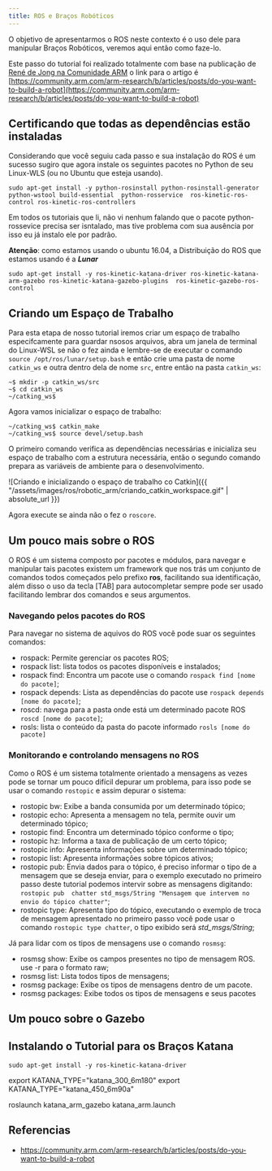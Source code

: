```yaml
---
title: ROS e Braços Robóticos
---
```


O objetivo de apresentarmos o ROS neste contexto é o uso dele para manipular Braços Robóticos, veremos aqui então como faze-lo.

<!--more-->

Este passo do tutorial foi realizado totalmente com base na publicação de [René de Jong na Comunidade ARM](https://community.arm.com/members/ren_e900_-de-jong) o link para o artigo é [https://community.arm.com/arm-research/b/articles/posts/do-you-want-to-build-a-robot](https://community.arm.com/arm-research/b/articles/posts/do-you-want-to-build-a-robot)

## Certificando que todas as dependências estão instaladas

Considerando que você seguiu cada passo e sua instalação do ROS é um sucesso sugiro que agora instale os seguintes pacotes no Python de seu Linux-WLS (ou no Ubuntu que esteja usando).

```
sudo apt-get install -y python-rosinstall python-rosinstall-generator python-wstool build-essential  python-rosservice  ros-kinetic-ros-control ros-kinetic-ros-controllers
```

Em todos os tutoriais que li, não vi nenhum falando que o pacote python-rossevice precisa ser isntalado, mas tive problema com sua ausência por isso eu já instalo ele por padrão.

**Atenção**: como estamos usando o ubuntu 16.04, a Distribuição do ROS que estamos usando é a ***Lunar***

```
sudo apt-get install -y ros-kinetic-katana-driver ros-kinetic-katana-arm-gazebo ros-kinetic-katana-gazebo-plugins  ros-kinetic-gazebo-ros-control
``` 


## Criando um Espaço de Trabalho

Para esta etapa de nosso tutorial iremos criar um espaço de trabalho especifcamente para guardar nsosos arquivos, abra um janela de terminal do Linux-WSL se não o fez ainda e lembre-se de executar o comando `source /opt/ros/lunar/setup.bash` e então  crie uma pasta de nome `catkin_ws` e outra dentro dela de nome `src`, entre então na pasta `catkin_ws`:

```
~$ mkdir -p catkin_ws/src
~$ cd catkin_ws
~/catking_ws$
```

Agora vamos inicializar o espaço de trabalho:

```
~/catking_ws$ catkin_make
~/catking_ws$ source devel/setup.bash
```

O primeiro comando verifica as dependências necessárias e inicializa seu espaço de trabalho com a estrutura necessária, então o segundo comando prepara as variáveis de ambiente para o desenvolvimento.

![Criando e inicializando o espaço de trabalho co Catkin]({{ "/assets/images/ros/robotic_arm/criando_catkin_workspace.gif" | absolute_url }})

Agora execute se ainda não o fez o `roscore`.

## Um pouco mais sobre o ROS

O ROS é um sistema composto por pacotes e módulos, para navegar e manipular tais pacotes existem um framework que nos trás um conjunto de comandos todos começados pelo prefixo **ros**, facilitando sua identificação, além disso o uso da tecla [TAB] para autocompletar sempre pode ser usado facilitando lembrar dos comandos e seus argumentos.

### Navegando pelos pacotes do ROS

Para navegar no sistema de aquivos do ROS você pode suar os seguintes comandos:

* rospack: Permite gerenciar os pacotes ROS;
* rospack list: lista todos os pacotes disponíveis e instalados;
* rospack find: Encontra um pacote use o comando `rospack find [nome do pacote]`; 
* rospack depends: Lista as dependências do pacote use `rospack depends [nome do pacote]`;
* roscd: navega para a pasta onde está um determinado pacote ROS `roscd [nome do pacote]`;
* rosls: lista o conteúdo da pasta do pacote informado `rosls [nome do pacote]`

### Monitorando e controlando mensagens no ROS

Como o ROS é um sistema totalmente orientado a mensagens as vezes pode se tornar um pouco difícil depurar um problema, para isso pode se usar o comando `rostopic` e assim depurar o sistema:

* rostopic bw: Exibe a banda consumida por um determinado tópico;
* rostopic echo: Apresenta a mensagem no tela, permite ouvir um determinado tópico;
* rostopic find: Encontra um determinado tópico conforme o tipo;
* rostopic hz: Informa a taxa de publicação de um certo tópico;
* rostopic info: Apresenta informações sobre um determinado tópico;
* rostopic list: Apresenta informações sobre tópicos ativos;
* rostopic pub: Envia dados para o tópico, é preciso informar o tipo de a mensagem que se deseja enviar, para o exemplo executado no primeiro passo deste tutorial podemos intervir sobre as mensagens digitando: `rostopic pub  chatter std_msgs/String "Mensagem que intervem no envio do tópico chatter"`;
* rostopic type: Apresenta tipo do tópico,  executando o exemplo de troca de mensagem apresentado no primeiro passo você pode usar o comando `rostopic type chatter`, o tipo exibido será *std_msgs/String*;

Já para lidar com os tipos de mensagens use o comando `rosmsg`:

* rosmsg show: Exibe os campos presentes no tipo de mensagem ROS. use -r para o formato raw;
* rosmsg list: Lista todos tipos de mensagens;
* rosmsg package: Exibe os tipos de mensagens dentro de um pacote.
* rosmsg packages:  Exibe todos os tipos de mensagens e seus pacotes

## Um pouco sobre o Gazebo


## Instalando o Tutorial para os Braços Katana


```
sudo apt-get install -y ros-kinetic-katana-driver
```
export KATANA_TYPE="katana_300_6m180"
export KATANA_TYPE="katana_450_6m90a"

roslaunch katana_arm_gazebo katana_arm.launch

## Referencias

* https://community.arm.com/arm-research/b/articles/posts/do-you-want-to-build-a-robot
